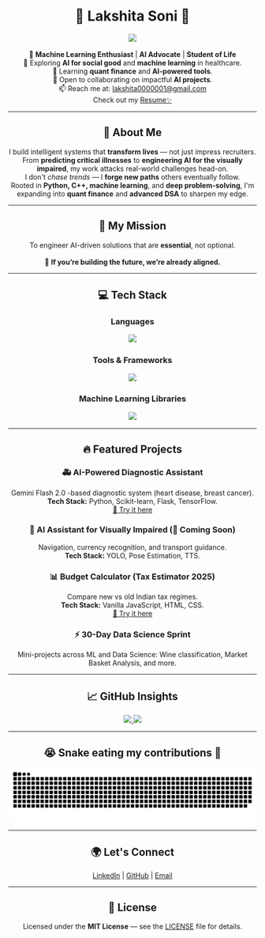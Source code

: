 <h1 align="center">🌊 Lakshita Soni 🌊</h1>
<p align="center">
  <img src="https://readme-typing-svg.demolab.com?font=Fira+Code&weight=500&pause=1000&color=6B8EFF&center=true&vCenter=true&width=500&height=60&lines=Engineer+for+Impact%2C+Not+Vanity.;Building+AI+that+Matters.;Always+Learning.+Always+Building.">
</p>

<p align="center">
🚀 <strong>Machine Learning Enthusiast</strong> | <strong>AI Advocate</strong> | <strong>Student of Life</strong><br>
🔭 Exploring <strong>AI for social good</strong> and <strong>machine learning</strong> in healthcare.<br>
🌱 Learning <strong>quant finance</strong> and <strong>AI-powered tools</strong>.<br>
👯 Open to collaborating on impactful <strong>AI projects</strong>.<br>
📫 Reach me at: <a href="mailto:lakshita0000001@gmail.com">lakshita0000001@gmail.com</a><br>
Check out my <a href="https://drive.google.com/file/d/1C1F6PBt2CCXVmDshrC7aIWPDFdmsjjQp/view?usp=sharing">Resume✨</a>
</p>


---

<h2 align="center">🧠 About Me</h2>

<p align="center">
I build intelligent systems that <strong>transform lives</strong> — not just impress recruiters.<br>
From <strong>predicting critical illnesses</strong> to <strong>engineering AI for the visually impaired</strong>, my work attacks real-world challenges head-on.<br>
I don't <em>chase trends</em> — I <strong>forge new paths</strong> others eventually follow.<br>
Rooted in <strong>Python, C++, machine learning</strong>, and <strong>deep problem-solving</strong>, I'm expanding into <strong>quant finance</strong> and <strong>advanced DSA</strong> to sharpen my edge.
</p>

---

<h2 align="center">🎯 My Mission</h2>

<p align="center">
To engineer AI-driven solutions that are <strong>essential</strong>, not optional.<br><br>
🚀 <strong>If you’re building the future, we’re already aligned.</strong>
</p>

---

<h2 align="center">💻 Tech Stack</h2>

<h3 align="center">Languages</h3>

<p align="center">
  <img src="https://skillicons.dev/icons?i=python,c,cpp,html,css,js,mysql,sqlite" />
</p>

<h3 align="center">Tools & Frameworks</h3>

<p align="center">
  <img src="https://skillicons.dev/icons?i=flask,vscode,postman,vercel,github,notion" />
</p>

<h3 align="center">Machine Learning Libraries</h3>

<p align="center">
  <img src="https://skillicons.dev/icons?i=tensorflow,pytorch,opencv,sklearn" />
</p>

---

<h2 align="center">🔥 Featured Projects</h2>

<h3 align="center">🚑 AI-Powered Diagnostic Assistant</h3>

<p align="center">
Gemini Flash 2.0 -based diagnostic system (heart disease, breast cancer).<br>
<strong>Tech Stack:</strong> Python, Scikit-learn, Flask, TensorFlow.<br>
<a href="https://huggingface.co/spaces/laksss/Diagnostic-Assistant">🔗 Try it here</a>
</p>

<h3 align="center">🧭 AI Assistant for Visually Impaired (🚀 Coming Soon)</h3>

<p align="center">
Navigation, currency recognition, and transport guidance.<br>
<strong>Tech Stack:</strong> YOLO, Pose Estimation, TTS.
</p>

<h3 align="center">📊 Budget Calculator (Tax Estimator 2025)</h3>

<p align="center">
Compare new vs old Indian tax regimes.<br>
<strong>Tech Stack:</strong> Vanilla JavaScript, HTML, CSS.<br>
<a href="https://budget-calculator-alpha-eight.vercel.app/">🔗 Try it here</a>
</p>

<h3 align="center">⚡ 30-Day Data Science Sprint</h3>

<p align="center">
Mini-projects across ML and Data Science: Wine classification, Market Basket Analysis, and more.
</p>

---

<h2 align="center">📈 GitHub Insights</h2>

<p align="center">
  <a href="https://github.com/lakshitaa4">
    <img height="180" src="https://github-readme-streak-stats.herokuapp.com/?user=lakshitaa4&theme=dark&hide_border=false&border_radius=10" />
  </a>
  <a href="https://github.com/lakshitaa4">
    <img height="180" src="https://github-readme-stats.vercel.app/api/top-langs/?username=lakshitaa4&layout=compact&theme=dark&hide_border=false&count_private=true&border_radius=10" />
  </a>
</p>

---

<h2 align="center">😭 Snake eating my contributions 🐍</h2>

<p align="center">
  <img src="github-contribution-grid-snake.svg" alt="snake">
</p>

---

<h2 align="center">🌍 Let's Connect</h2>

<p align="center">
<a href="https://www.linkedin.com/in/lakshita-soni-b3268b2a5/">LinkedIn</a> | 
<a href="https://github.com/lakshitaa4">GitHub</a> | 
<a href="mailto:lakshita0000001@gmail.com">Email</a>
</p>

---

<h2 align="center">📜 License</h2>

<p align="center">
Licensed under the <strong>MIT License</strong> — see the <a href="LICENSE">LICENSE</a> file for details.
</p>
